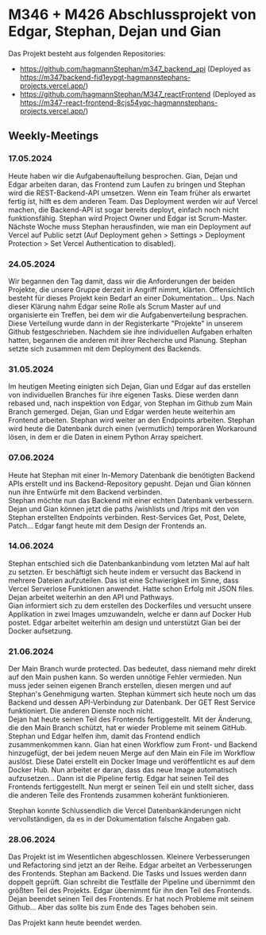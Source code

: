 # M346 + M426 Abschlussprojekt von Edgar, Stephan, Dejan und Gian
Das Projekt besteht aus folgenden Repositories:
- https://github.com/hagmannStephan/m347_backend_api (Deployed as https://m347backend-fid1eypgt-hagmannstephans-projects.vercel.app/)
- https://github.com/hagmannStephan/M347_reactFrontend (Deployed as https://m347-react-frontend-8cjs54yqc-hagmannstephans-projects.vercel.app/)
## Weekly-Meetings
### 17.05.2024
Heute haben wir die Aufgabenaufteilung besprochen. Gian, Dejan und Edgar arbeiten daran, das Frontend zum Laufen zu bringen und Stephan wird die REST-Backend-API umsetzen. Wenn ein Team früher als erwartet fertig ist, hilft es dem anderen Team.
Das Deployment werden wir auf Vercel machen, die Backend-API ist sogar bereits deployt, einfach noch nicht funktionsfähig.
Stephan wird Project Owner und Edgar ist Scrum-Master. Nächste Woche muss Stephan herausfinden, wie man ein Deployment auf Vercel auf Public setzt (Auf Deployment gehen > Settings > Deployment Protection > Set Vercel Authentication to disabled).
### 24.05.2024
Wir begannen den Tag damit, dass wir die Anforderungen der beiden Projekte, die unsere Gruppe derzeit in Angriff nimmt, klärten. Offensichtlich besteht für dieses Projekt kein Bedarf an einer Dokumentation... Ups. 
Nach dieser Klärung nahm Edgar seine Rolle als Scrum Master auf und organisierte ein Treffen, bei dem wir die Aufgabenverteilung besprachen. Diese Verteilung wurde dann in der Registerkarte "Projekte" in unserem Github festgeschrieben. 
Nachdem sie ihre individuellen Aufgaben erhalten hatten, begannen die anderen mit ihrer Recherche und Planung. 
Stephan setzte sich zusammen mit dem Deployment des Backends. 
### 31.05.2024
Im heutigen Meeting einigten sich Dejan, Gian und Edgar auf das erstellen von individuellen Branches für ihre eigenen Tasks. Diese werden dann rebased und, nach inspektion von Edgar, von Stephan im Github zum Main Branch gemerged. 
Dejan, Gian und Edgar werden heute weiterhin am Frontend arbeiten. Stephan wird weiter an den Endpoints arbeiten. Stephan wird heute die Datenbank durch einen (vermutlich) temporären Workaround lösen, in dem er die Daten in einem Python Array speichert.
### 07.06.2024
Heute hat Stephan mit einer In-Memory Datenbank die benötigten Backend APIs erstellt und ins Backend-Repository gepusht. Dejan und Gian können nun ihre Entwürfe mit dem Backend verbinden.  
Stephan möchte nun das Backend mit einer echten Datenbank verbessern.
Dejan und Gian können jetzt die paths /wishlists und /trips mit den von Stephan erstellten Endpoints verbinden. Rest-Services Get, Post, Delete, Patch...
Edgar fangt heute mit dem Design der Frontends an. 
### 14.06.2024
Stephan entschied sich die Datenbankanbindung vom letzten Mal auf halt zu setzten. Er beschäftigt sich heute indem er versucht das Backend in mehrere Dateien aufzuteilen. Das ist eine Schwierigkeit im Sinne, dass Vercel Serverlose Funktionen anwendet. Hatte schon Erfolg mit JSON files. 
Dejan arbeitet weiterhin an den API und Pathways.  
Gian informiert sich zu dem erstellen des Dockerfiles und versucht unsere Applikation in zwei Images umzuwandeln, welche er dann auf Docker Hub postet. 
Edgar arbeitet weiterhin am design und unterstützt Gian bei der Docker aufsetzung.
### 21.06.2024
Der Main Branch wurde protected. Das bedeutet, dass niemand mehr direkt auf den Main pushen kann. So werden unnötige Fehler vermieden. Nun muss jeder seinen eigenen Branch erstellen, diesen mergen und auf Stephan's Genehmigung warten.
Stephan kümmert sich heute noch um das Backend und dessen API-Verbindung zur Datenbank. Der GET Rest Service funktioniert. Die anderen Dienste noch nicht.  
Dejan hat heute seinen Teil des Frontends fertiggestellt. Mit der Änderung, die den Main Branch schützt, hat er wieder Probleme mit seinem GitHub. Stephan und Edgar helfen ihm, damit das Frontend endlich zusammenkommen kann.
Gian hat einen Workflow zum Front- und Backend hinzugefügt, der bei jedem neuen Merge auf den Main ein File im Workflow auslöst. 
Diese Datei erstellt ein Docker Image und veröffentlicht es auf dem Docker Hub. Nun arbeitet er daran, dass das neue Image automatisch aufzusetzen... Dann ist die Pipeline fertig. 
Edgar hat seinen Teil des Frontends fertiggestellt. Nun mergt er seinen Teil ein und stellt sicher, dass die anderen Teile des Frontends zusammen koheränt funktionieren. 

Stephan konnte Schlussendlich die Vercel Datenbankänderungen nicht vervollständigen, da es in der Dokumentation falsche Angaben gab. 
### 28.06.2024
Das Projekt ist im Wesentlichen abgeschlossen. Kleinere Verbesserungen und Refactoring sind jetzt an der Reihe. Edgar arbeitet an Verbesserungen des Frontends. Stephan am Backend. Die Tasks und Issues werden dann doppelt geprüft. 
Gian schreibt die Testfälle der Pipeline und übernimmt den größten Teil des Projekts. Edgar übernimmt für ihn den Teil des Frontends. 
Dejan beendet seinen Teil des Frontends. Er hat noch Probleme mit seinem Github... Aber das sollte bis zum Ende des Tages behoben sein.

Das Projekt kann heute beendet werden. 